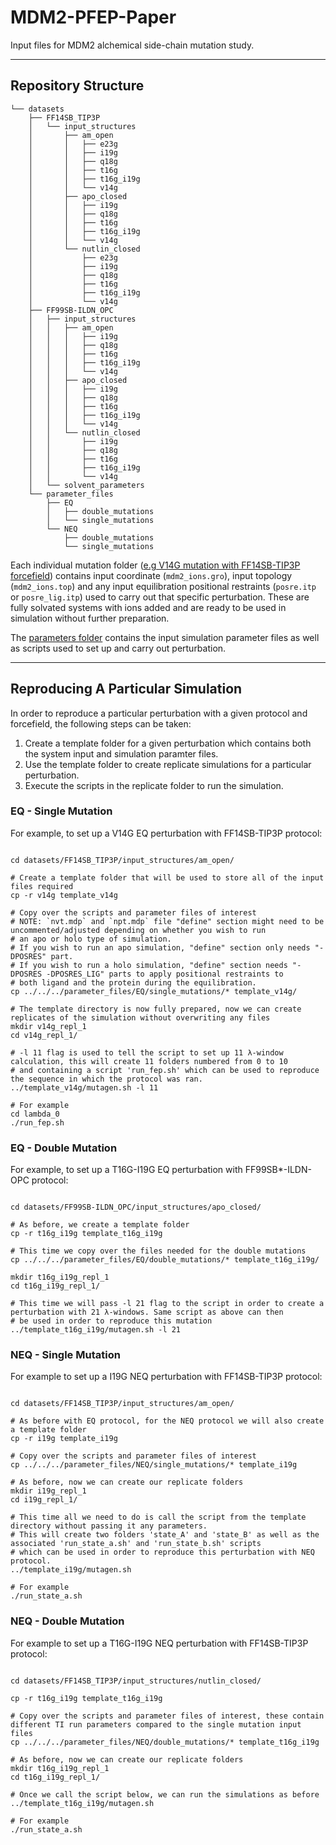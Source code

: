 # MDM2-PFEP-Paper
Input files for MDM2 alchemical side-chain mutation study.

___

## Repository Structure
```
└── datasets
    ├── FF14SB_TIP3P
    │   └── input_structures
    │       ├── am_open
    │       │   ├── e23g
    │       │   ├── i19g
    │       │   ├── q18g
    │       │   ├── t16g
    │       │   ├── t16g_i19g
    │       │   └── v14g
    │       ├── apo_closed
    │       │   ├── i19g
    │       │   ├── q18g
    │       │   ├── t16g
    │       │   ├── t16g_i19g
    │       │   └── v14g
    │       └── nutlin_closed
    │           ├── e23g
    │           ├── i19g
    │           ├── q18g
    │           ├── t16g
    │           ├── t16g_i19g
    │           └── v14g
    ├── FF99SB-ILDN_OPC
    │   ├── input_structures
    │   │   ├── am_open
    │   │   │   ├── i19g
    │   │   │   ├── q18g
    │   │   │   ├── t16g
    │   │   │   ├── t16g_i19g
    │   │   │   └── v14g
    │   │   ├── apo_closed
    │   │   │   ├── i19g
    │   │   │   ├── q18g
    │   │   │   ├── t16g
    │   │   │   ├── t16g_i19g
    │   │   │   └── v14g
    │   │   └── nutlin_closed
    │   │       ├── i19g
    │   │       ├── q18g
    │   │       ├── t16g
    │   │       ├── t16g_i19g
    │   │       └── v14g
    │   └── solvent_parameters
    └── parameter_files
        ├── EQ
        │   ├── double_mutations
        │   └── single_mutations
        └── NEQ
            ├── double_mutations
            └── single_mutations
```

Each individual mutation folder ([e.g V14G mutation with FF14SB-TIP3P forcefield](datasets/FF14SB_TIP3P/input_structures/am_open/v14g)) contains input coordinate (`mdm2_ions.gro`), input topology (`mdm2_ions.top`) and any input equilibration positional restraints (`posre.itp` or `posre_lig.itp`) used to carry out that specific perturbation. These are fully solvated systems with ions added and are ready to be used in simulation without further preparation.

The [parameters folder](datasets/parameter_files/) contains the input simulation parameter files as well as scripts used to set up and carry out perturbation.

___

## Reproducing A Particular Simulation
In order to reproduce a particular perturbation with a given protocol and forcefield, the following steps can be taken:
1. Create a template folder for a given perturbation which contains both the system input and simulation paramter files.
2. Use the template folder to create replicate simulations for a particular perturbation.
3. Execute the scripts in the replicate folder to run the simulation.

### EQ - Single Mutation
For example, to set up a V14G EQ perturbation with FF14SB-TIP3P protocol:
```shell

cd datasets/FF14SB_TIP3P/input_structures/am_open/

# Create a template folder that will be used to store all of the input files required
cp -r v14g template_v14g

# Copy over the scripts and parameter files of interest
# NOTE: `nvt.mdp` and `npt.mdp` file "define" section might need to be uncommented/adjusted depending on whether you wish to run
# an apo or holo type of simulation. 
# If you wish to run an apo simulation, "define" section only needs "-DPOSRES" part.
# If you wish to run a holo simulation, "define" section needs "-DPOSRES -DPOSRES_LIG" parts to apply positional restraints to
# both ligand and the protein during the equilibration.
cp ../../../parameter_files/EQ/single_mutations/* template_v14g/

# The template directory is now fully prepared, now we can create replicates of the simulation without overwriting any files
mkdir v14g_repl_1
cd v14g_repl_1/

# -l 11 flag is used to tell the script to set up 11 λ-window calculation, this will create 11 folders numbered from 0 to 10
# and containing a script 'run_fep.sh' which can be used to reproduce the sequence in which the protocol was ran.
../template_v14g/mutagen.sh -l 11

# For example
cd lambda_0
./run_fep.sh
```

### EQ - Double Mutation
For example, to set up a T16G-I19G EQ perturbation with FF99SB*-ILDN-OPC protocol:
```shell

cd datasets/FF99SB-ILDN_OPC/input_structures/apo_closed/

# As before, we create a template folder
cp -r t16g_i19g template_t16g_i19g

# This time we copy over the files needed for the double mutations
cp ../../../parameter_files/EQ/double_mutations/* template_t16g_i19g/

mkdir t16g_i19g_repl_1
cd t16g_i19g_repl_1/

# This time we will pass -l 21 flag to the script in order to create a perturbation with 21 λ-windows. Same script as above can then
# be used in order to reproduce this mutation
../template_t16g_i19g/mutagen.sh -l 21
```

### NEQ - Single Mutation
For example to set up a I19G NEQ perturbation with FF14SB-TIP3P protocol:
```shell

cd datasets/FF14SB_TIP3P/input_structures/am_open/

# As before with EQ protocol, for the NEQ protocol we will also create a template folder
cp -r i19g template_i19g

# Copy over the scripts and parameter files of interest
cp ../../../parameter_files/NEQ/single_mutations/* template_i19g

# As before, now we can create our replicate folders
mkdir i19g_repl_1
cd i19g_repl_1/

# This time all we need to do is call the script from the template directory without passing it any parameters.
# This will create two folders 'state_A' and 'state_B' as well as the associated 'run_state_a.sh' and 'run_state_b.sh' scripts
# which can be used in order to reproduce this perturbation with NEQ protocol.
../template_i19g/mutagen.sh

# For example
./run_state_a.sh
```

### NEQ - Double Mutation
For example to set up a T16G-I19G NEQ perturbation with FF14SB-TIP3P protocol:
```shell

cd datasets/FF14SB_TIP3P/input_structures/nutlin_closed/

cp -r t16g_i19g template_t16g_i19g

# Copy over the scripts and parameter files of interest, these contain different TI run parameters compared to the single mutation input files
cp ../../../parameter_files/NEQ/double_mutations/* template_t16g_i19g

# As before, now we can create our replicate folders
mkdir t16g_i19g_repl_1
cd t16g_i19g_repl_1/

# Once we call the script below, we can run the simulations as before
../template_t16g_i19g/mutagen.sh

# For example
./run_state_a.sh
```
